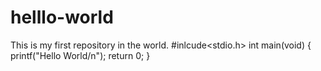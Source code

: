 # helllo-world
This is my first repository in the world.
#inlcude<stdio.h>
int main(void)
{ 
  printf("Hello World/n");
  return 0;
}
